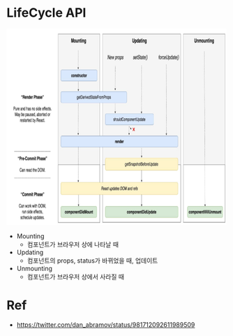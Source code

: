 # LifeCycle API

<img src="./img/lifeCycle.png" width="780px" height="450px">

- Mounting
    - 컴포넌트가 브라우저 상에 나타날 때
- Updating
    - 컴포넌트의 props, status가 바뀌었을 때, 업데이트
- Unmounting
    - 컴포넌트가 브라우저 상에서 사라질 때

# Ref
- https://twitter.com/dan_abramov/status/981712092611989509